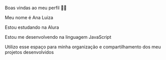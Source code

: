 Boas vindas ao meu perfil 💙💙

Meu nome é Ana Luiza

Estou estudando na Alura

Estou me desenvolvendo na linguagem JavaScript

Utilizo esse espaço para minha organização e compartilhamento dos meu projetos desenvolvidos
